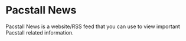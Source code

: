 # Pacstall News
Pacstall News is a website/RSS feed that you can use to view important Pacstall related information.
